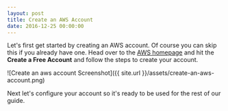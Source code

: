 ```yaml
---
layout: post
title: Create an AWS Account
date: 2016-12-25 00:00:00
---
```


Let's first get started by creating an AWS account. Of course you can skip this if you already have one. Head over to the [AWS homepage](https://aws.amazon.com) and hit the **Create a Free Account** and follow the steps to create your account.

![Create an aws account Screenshot]({{ site.url }}/assets/create-an-aws-account.png)

Next let's configure your account so it's ready to be used for the rest of our guide.
